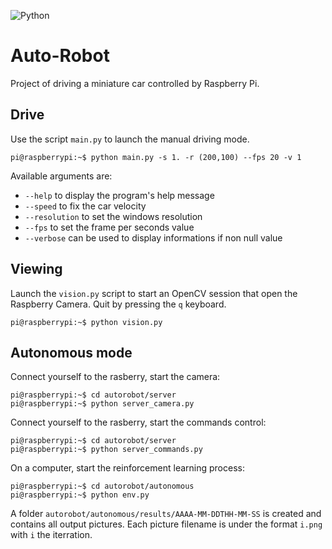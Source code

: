 ![Python](https://img.shields.io/badge/python-3.7-blue.svg)



# Auto-Robot
Project of driving a miniature car controlled by Raspberry Pi.



## Drive
Use the script `main.py` to launch the manual driving mode.
```console
pi@raspberrypi:~$ python main.py -s 1. -r (200,100) --fps 20 -v 1
```

Available arguments are:

- `--help` to display the program's help message
- `--speed` to fix the car velocity
- `--resolution` to set the windows resolution
- `--fps` to set the frame per seconds value
- `--verbose` can be used to display informations if non null value


## Viewing
Launch the `vision.py` script to start an OpenCV session that open the Raspberry Camera. Quit by pressing the `q` keyboard.
```console
pi@raspberrypi:~$ python vision.py
```


## Autonomous mode

Connect yourself to the rasberry, start the camera:
```console
pi@raspberrypi:~$ cd autorobot/server
pi@raspberrypi:~$ python server_camera.py
```

Connect yourself to the rasberry, start the commands control:
```console
pi@raspberrypi:~$ cd autorobot/server
pi@raspberrypi:~$ python server_commands.py
```

On a computer, start the reinforcement learning process:
```console
pi@raspberrypi:~$ cd autorobot/autonomous
pi@raspberrypi:~$ python env.py
```

A folder `autorobot/autonomous/results/AAAA-MM-DDTHH-MM-SS` is created and contains all output pictures.
Each picture filename is under the format `i.png` with `i` the iterration.
